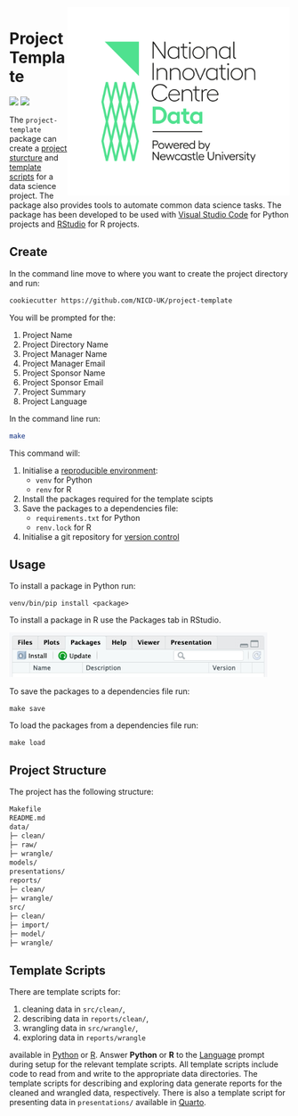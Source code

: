 <img src="figures/logo.png" width=400 align="right">

# Project Template

![](https://img.shields.io/github/v/release/NICD-UK/project-template?color=4ce48c&include_prereleases)
![](https://img.shields.io/github/license/NICD-UK/project-template)

The `project-template` package can create a [project sturcture](#project-structure) and [template scripts](#templates-scripts) for a data science project. The package also provides tools to automate common data science tasks. The package has been developed to be used with [Visual Studio Code](https://code.visualstudio.com) for Python projects and [RStudio](https://posit.co/products/open-source/rstudio/) for R projects.

## Create

In the command line move to where you want to create the project directory and run:

```bash
cookiecutter https://github.com/NICD-UK/project-template
```

You will be prompted for the:

1. Project Name
2. Project Directory Name
3. Project Manager Name
4. Project Manager Email
5. Project Sponsor Name
6. Project Sponsor Email
7. Project Summary
8. <a name="language">Project Language</a>

In the command line run:

```bash
make
```

This command will:

1. Initialise a [reproducible environment](https://the-turing-way.netlify.app/reproducible-research/renv.html):
    - `venv` for Python
    - `renv` for R
2. Install the packages required for the template scipts
3. Save the packages to a dependencies file:
    - `requirements.txt` for Python
    - `renv.lock` for R
4. Initialise a git repository for [version control](https://the-turing-way.netlify.app/reproducible-research/vcs.html)

## Usage

To install a package in Python run:

```
venv/bin/pip install <package>
```

To install a package in R use the Packages tab in RStudio.

<img src="figures/rstudio-packages.png" height=80>

To save the packages to a dependencies file run:

```
make save
```

To load the packages from a dependencies file run:

```
make load
```

## Project Structure

The project has the following structure:

```
Makefile
README.md
data/
├─ clean/
├─ raw/
├─ wrangle/
models/
presentations/
reports/
├─ clean/
├─ wrangle/
src/
├─ clean/
├─ import/
├─ model/
├─ wrangle/
```

## Template Scripts

There are template scripts for:

1. cleaning data in `src/clean/`,
2. describing data in `reports/clean/`,
3. wrangling data in `src/wrangle/`,
4. exploring data in `reports/wrangle`

available in [Python](https://www.python.org) or [R](https://www.r-project.org). Answer **Python** or **R** to the [Language](#language) prompt during setup for the relevant template scripts. All template scripts include code to read from and write to the appropriate data directories. The template scripts for describing and exploring data generate reports for the cleaned and wrangled data, respectively. There is also a template script for presenting data in `presentations/` available in [Quarto](https://quarto.org).
